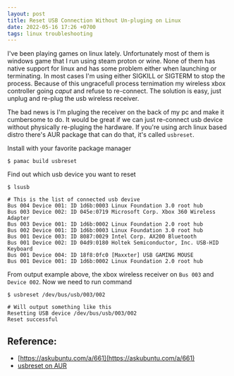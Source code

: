 ```yaml
---
layout: post
title: Reset USB Connection Without Un-pluging on Linux
date: 2022-05-16 17:26 +0700
tags: linux troubleshooting
---
```


I've been playing games on linux lately. Unfortunately most of them is windows game that I run using steam proton or wine. None of them has native support for linux and has some problem either when launching or terminating. In most cases I'm using either SIGKILL or SIGTERM to stop the process. Because of this ungracefull process ternimation my wireless xbox controller going _caput_ and refuse to re-connect. The solution is easy, just unplug and re-plug the usb wireless receiver.

The bad news is I'm pluging the receiver on the back of my pc and make it cumbersome to do. It would be great if we can just re-connect usb device without physically re-pluging the hardware. If you're using arch linux based distro there's AUR package that can do that, it's called `usbreset`.

Install with your favorite package manager
```shell
$ pamac build usbreset
```

Find out which usb device you want to reset
```shell
$ lsusb

# This is the list of connected usb devive
Bus 004 Device 001: ID 1d6b:0003 Linux Foundation 3.0 root hub
Bus 003 Device 002: ID 045e:0719 Microsoft Corp. Xbox 360 Wireless Adapter
Bus 003 Device 001: ID 1d6b:0002 Linux Foundation 2.0 root hub
Bus 002 Device 001: ID 1d6b:0003 Linux Foundation 3.0 root hub
Bus 001 Device 003: ID 8087:0029 Intel Corp. AX200 Bluetooth
Bus 001 Device 002: ID 04d9:0180 Holtek Semiconductor, Inc. USB-HID Keyboard
Bus 001 Device 004: ID 18f8:0fc0 [Maxxter] USB GAMING MOUSE 
Bus 001 Device 001: ID 1d6b:0002 Linux Foundation 2.0 root hub
```

From output example above, the xbox wireless receiver on `Bus 003` and `Device 002`. Now we need to run command
```shell
$ usbreset /dev/bus/usb/003/002

# Will output something like this
Resetting USB device /dev/bus/usb/003/002
Reset successful
```

## Reference: 
- [https://askubuntu.com/a/661](https://askubuntu.com/a/661)
- [usbreset on AUR](https://aur.archlinux.org/packages/usbreset)
